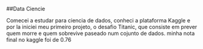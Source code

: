 ##Data Ciencie


Comecei a estudar para ciencia de dados, conheci a plataforma Kaggle e por la iniciei meu primeiro projeto, o desafio Titanic, que consiste em prever quem morre e quem sobrevive paseado num cojunto de dados.
minha nota final no kaggle foi de 0.76
